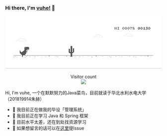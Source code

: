 ### Hi there, I'm [vuhe!](https://gitee.com/vuhe) 👋

<img src="https://github.com/vuhe/vuhe/blob/main/resources/dino.gif">

<p align="center"> 
  Visitor count<br>
  <img src="https://profile-counter.glitch.me/vuhe/count.svg" />
</p>

Hi, I'm vuhe, 一个在默默努力的Java菜鸟，目前就读于华北水利水电大学（201819914朱赫）

- 🔭 我目前正在做我的毕设「管理系统」
- 🌱 我目前正在学习 Java 和 Spring 框架
- 👯 目前水平太差，还在到处找资源学习
- 💬 如果想留言的话可以在[这里](https://github.com/vuhe/vuhe/issues)提Issue
